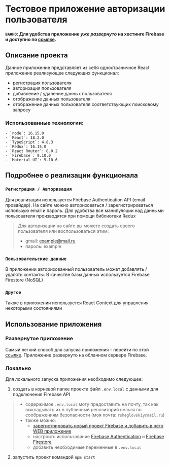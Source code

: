 # Тестовое приложение авторизации пользователя

#### **`ВАЖНО`: Для удобства приложение _уже развернуто_ на хостинге Firebase и доступно по [cсылке](https://simple-login-21cb5.web.app/).**

## Описание проекта

Данное приложение представляет из себя одностраничное React приложение реализующее следующих функционал:
- регистрация пользователя
- авторизация пользователя
- добавление / удаление данных пользователя
- отображение данных пользователя
- отображение данных пользователя соответствующих поисковому запросу

### Использованные технологии:

```
- `node`: 16.15.0
- `React`: 18.2.0
- `TypeScript`: 4.8.3
- `Redux`: 16.15.0
- `React Router`: 8.0.2
- `Firebase`: 9.10.0
- `Material UI`: 5.10.6
```

## Подробнее о реализации функционала

### `Регистрация / Авторизация`
Для реализации используется Firebase Authentication API (email провайдер). На сайте можно авторизоваться / 
зарегистрироваться использую email и пароль. Для удобства все манипуляции над данными пользователя производятся
при помощи библиотеки Redux

> Для авторизации на сайте вы можете создать своего пользователя или воспользоваться этим:
> - gmail: example@mail.ru
> - пароль: example

### `Пользовательские данные`
В приложении авторизованный пользователь может добавлять / удалять контакты. В качестве базы данных используется
Firebase Firestore (NoSQL)

### `Другое`
Также в приложении используется React Context для управления некоторыми состояниями

## Использование приложения

### Развернутое приложение
Самый легкий способ для запуска приложения - перейти по этой [ссылке](https://simple-login-21cb5.web.app/).
Приложение развернуто на облачном сервере Firebase. 

### Локально
Для локального запуска приложения необходимо следующее:
1. создать в корневой папке проекта файл `.env.local` с данными для подключения Firebase API 
> - содержимое `.env.local` могу предоставить на почту, так как выкладывать их в публичный репозиторий нельзя по соображениям безопасности (моя почта: `rsheglovskiy@mail.ru`)
> - также можно:
>   - [зарегистрировать новый проект Firebase и добавить в него WEB приложение](https://firebase.google.com/docs/web/setup?authuser=0&hl=en) 
>   - настроить использование [Firebase Authentication](https://firebase.google.com/docs/auth/web/start?hl=en&authuser=0) и [Firebase Firestore](https://firebase.google.com/docs/firestore/quickstart?hl=en&authuser=0)
>   - добавить необходимые переменные в `.env.local` 

2. запустить проект командой `npm start`
